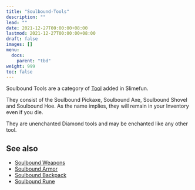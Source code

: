 ```yaml
---
title: "Soulbound-Tools"
description: ""
lead: ""
date: 2021-12-27T00:00:00+08:00
lastmod: 2021-12-27T00:00:00+08:00
draft: false
images: []
menu: 
  docs:
    parent: "tbd"
weight: 999
toc: false
---
```


Soulbound Tools are a category of [Tool](https://github.com/Slimefun/Slimefun4/wiki/Tools) added in Slimefun.

They consist of the Soulbound Pickaxe, Soulbound Axe, Soulbound Shovel and Soulbound Hoe. As the name implies, they will remain in your Inventory even if you die.

They are unenchanted Diamond tools and may be enchanted like any other tool.

## See also

* [Soulbound Weapons](https://github.com/Slimefun/Slimefun4/wiki/Soulbound-Weapons)
* [Soulbound Armor](https://github.com/Slimefun/Slimefun4/wiki/Soulbound-Armor)
* [Soulbound Backpack](https://github.com/Slimefun/Slimefun4/wiki/Soulbound-Backpack)
* [Soulbound Rune](https://github.com/Slimefun/Slimefun4/wiki/Soulbound-Rune)
